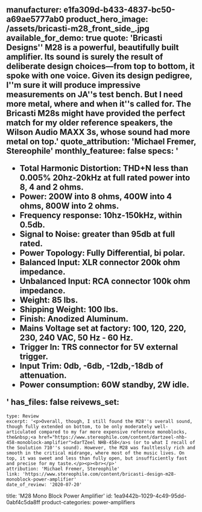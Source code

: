 manufacturer: e1fa309d-b433-4837-bc50-a69ae5777ab0
product_hero_image: /assets/bricasti-m28_front_side_.jpg
available_for_demo: true
quote: 'Bricasti Designs'' M28 is a powerful, beautifully built amplifier. Its sound is surely the result of deliberate design choices—from top to bottom, it spoke with one voice. Given its design pedigree, I''m sure it will produce impressive measurements on JA''s test bench. But I need more metal, where and when it''s called for. The Bricasti M28s might have provided the perfect match for my older reference speakers, the Wilson Audio MAXX 3s, whose sound had more metal on top.'
quote_attribution: 'Michael Fremer, Stereophile'
monthly_featuree: false
specs: '<ul><li>Total Harmonic Distortion: THD+N less than 0.005% 20hz-20kHz at full rated power into 8, 4 and 2 ohms.<br></li><li>Power: 200W into 8 ohms, 400W into 4 ohms, 800W into 2 ohms.<br></li><li>Frequency response: 10hz-150kHz, within 0.5db.<br></li><li>Signal to Noise: greater than 95db at full rated.<br></li><li>Power Topology: Fully Differential, bi polar.<br></li><li>Balanced Input: XLR connector 200k ohm impedance.<br></li><li>Unbalanced Input: RCA connector 100k ohm impedance.<br></li><li>Weight: 85 lbs.<br></li><li>Shipping Weight: 100 lbs.<br></li><li>Finish: Anodized Aluminum.<br></li><li>Mains Voltage set at factory: 100, 120, 220, 230, 240 VAC, 50 Hz - 60 Hz.<br></li><li>Trigger In: TRS connector for 5V external trigger.<br></li><li>Input Trim: 0db, -6db, -12db,-18db of attenuation.<br></li><li>Power consumption: 60W standby, 2W idle.<br></li></ul>'
has_files: false
reivews_set:
  -
    type: Review
    excerpt: '<p>Overall, though, I still found the M28''s overall sound, though fully extended on bottom, to be only moderately well-articulated compared to my far more expensive reference monoblocks, the&nbsp;<a href="https://www.stereophile.com/content/dartzeel-nhb-458-monoblock-amplifier">darTZeel NHB-458</a>s (or to what I recall of the Soulution 710''s sound). However, the M28 was faultlessly rich and smooth in the critical midrange, where most of the music lives. On top, it was sweet and less than fully open, but insufficiently fast and precise for my taste.</p><p><br></p>'
    attribution: 'Michael Fremer, Stereophile'
    link: 'https://www.stereophile.com/content/bricasti-design-m28-monoblock-power-amplifier'
    date_of_review: '2020-07-20'
title: 'M28 Mono Block Power Amplifier'
id: 1ea9442b-1029-4c49-95dd-0abf4c5da8ff
product-categories: power-amplifiers
